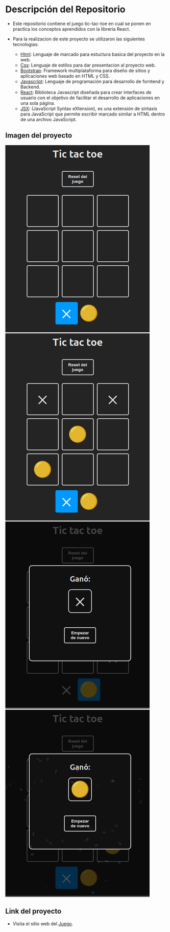 # Descripción del Repositorio
- Este repositorio contiene el juego tic-tac-toe en cual se ponen en practica los conceptos aprendidos con la libreria React.

- Para la realizacion de este proyecto se utilizaron las siguientes tecnologias:
  - [Html](https://developer.mozilla.org/es/docs/Web/HTML): Lenguaje de marcado para estuctura basica del proyecto en la web.
  - [Css](https://developer.mozilla.org/es/docs/Web/CSS): Lenguaje de estilos para dar presentacion al proyecto web.
  - [Bootstrap](https://getbootstrap.com/): Framework multiplataforma para diseño de sitios y aplicaciones web basado en HTML y CSS.
  - [Javascript](https://developer.mozilla.org/es/docs/Web/javascript): Lenguaje de programación para desarrollo de forntend y Backend.
  - [React](https://es.react.dev/): Biblioteca Javascript diseñada para crear interfaces de usuario con el objetivo de facilitar el desarrollo de aplicaciones en una sola página.
  - [JSX](https://es.react.dev/learn/writing-markup-with-jsx): (JavaScript Syntax eXtension), es una extensión de sintaxis para JavaScript que permite escribir marcado similar a HTML dentro de una archivo JavaScript.

## Imagen del proyecto

![Imagen 1](./src/assets/tic-tac-toe1.png)
![Imagen 2](./src/assets/tic-tac-toe4.png)
![Imagen 3](./src/assets/tic-tac-toe2.png)
![Imagen 4](./src/assets/tic-tac-toe3.png)

## Link del proyecto
- Visita el sitio web del [Juego](https://juego-tic-tac-toe2.netlify.app). 
